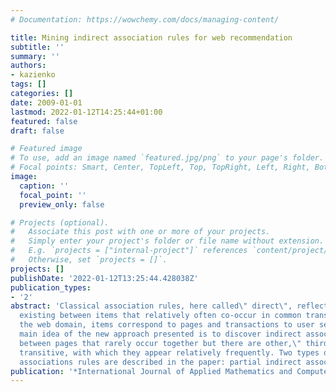 ```yaml
---
# Documentation: https://wowchemy.com/docs/managing-content/

title: Mining indirect association rules for web recommendation
subtitle: ''
summary: ''
authors:
- kazienko
tags: []
categories: []
date: 2009-01-01
lastmod: 2022-01-12T14:25:44+01:00
featured: false
draft: false

# Featured image
# To use, add an image named `featured.jpg/png` to your page's folder.
# Focal points: Smart, Center, TopLeft, Top, TopRight, Left, Right, BottomLeft, Bottom, BottomRight.
image:
  caption: ''
  focal_point: ''
  preview_only: false

# Projects (optional).
#   Associate this post with one or more of your projects.
#   Simply enter your project's folder or file name without extension.
#   E.g. `projects = ["internal-project"]` references `content/project/deep-learning/index.md`.
#   Otherwise, set `projects = []`.
projects: []
publishDate: '2022-01-12T13:25:44.428038Z'
publication_types:
- '2'
abstract: 'Classical association rules, here called\" direct\", reflect relationships
  existing between items that relatively often co-occur in common transactions. In
  the web domain, items correspond to pages and transactions to user sessions. The
  main idea of the new approach presented is to discover indirect associations existing
  between pages that rarely occur together but there are other,\" third\" pages, called
  transitive, with which they appear relatively frequently. Two types of indirect
  associations rules are described in the paper: partial indirect associations'
publication: '*International Journal of Applied Mathematics and Computer Science*'
---
```

